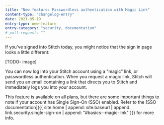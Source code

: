 ```yaml
---
title: "New feature: Passwordless authentication with Magic Link"
content-type: "changelog-entry"
date: 2021-05-19
entry-type: new-feature
entry-category: "security, documentation"
# pull-request: ""
---
```


If you've signed into Stitch today, you might notice that the sign in page looks a little different:

[TODO- image]

You can now log into your Stitch account using a "magic" link, or passwordless authentication. When you request a magic link, Stitch will send you an email containing a link that directs you to Stitch and immediately logs you into your account.

This feature is available on all plans, but there are some important things to note if your account has Single Sign-On (SSO) enabled. Refer to the [SSO documentation]({{ site.home | append: site.baseurl | append: link.security.single-sign-on | append: "#basics--magic-link" }}) for more info.